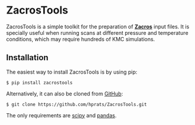 # ZacrosTools

ZacrosTools is a simple toolkit for the preparation of **[Zacros](https://zacros.org/)** input files. It is specially 
useful when running scans at different pressure and temperature conditions, which may require hundreds of KMC 
simulations.

## Installation

The easiest way to install ZacrosTools is by using pip:

    $ pip install zacrostools

Alternatively, it can also be cloned from [GitHub](https://github.com/hprats/ZacrosTools):

    $ git clone https://github.com/hprats/ZacrosTools.git

The only requirements are [scipy](https://scipy.org/) and [pandas](https://pandas.pydata.org/).

